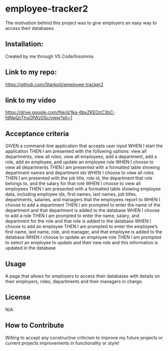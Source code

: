 # employee-tracker2
The motivation behind this project was to give employers an easy way to access their databases.

## Installation:
Created by me through VS Code/Insomnia
## Link to my repo:
https://github.com/Starkoiii/employee-tracker2

## link to my video
https://drive.google.com/file/d/1ka-6bxZKEOzC3bC-fdNpQcThuOfWz0Sc/view?pli=1

## Acceptance criteria
GIVEN a command-line application that accepts user input
WHEN I start the application
THEN I am presented with the following options: view all departments, view all roles, view all employees, add a department, add a role, add an employee, and update an employee role
WHEN I choose to view all departments
THEN I am presented with a formatted table showing department names and department ids
WHEN I choose to view all roles
THEN I am presented with the job title, role id, the department that role belongs to, and the salary for that role
WHEN I choose to view all employees
THEN I am presented with a formatted table showing employee data, including employee ids, first names, last names, job titles, departments, salaries, and managers that the employees report to
WHEN I choose to add a department
THEN I am prompted to enter the name of the department and that department is added to the database
WHEN I choose to add a role
THEN I am prompted to enter the name, salary, and department for the role and that role is added to the database
WHEN I choose to add an employee
THEN I am prompted to enter the employee’s first name, last name, role, and manager, and that employee is added to the database
WHEN I choose to update an employee role
THEN I am prompted to select an employee to update and their new role and this information is updated in the database
## Usage
A page that allows for employers to access their databases with details on their employers, roles, departments and their managers in charge.
## License
N/A
## How to Contribute
Willing to accept any constructive criticism to improve my future projects or current projects improvements in functionality or style!
